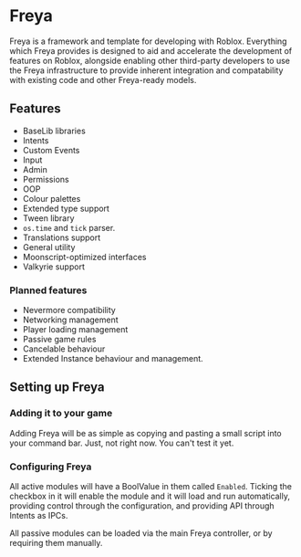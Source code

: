 # Freya

Freya is a framework and template for developing with Roblox. Everything which Freya provides is designed to aid and accelerate the development of features on Roblox, alongside enabling other third-party developers to use the Freya infrastructure to provide inherent integration and compatability with existing code and other Freya-ready models.

## Features

- BaseLib libraries
- Intents
- Custom Events
- Input
- Admin
- Permissions
- OOP
- Colour palettes
- Extended type support
- Tween library
- `os.time` and `tick` parser.
- Translations support
- General utility
- Moonscript-optimized interfaces
- Valkyrie support

### Planned features

- Nevermore compatibility
- Networking management
- Player loading management
- Passive game rules
- Cancelable behaviour
- Extended Instance behaviour and management.

## Setting up Freya

### Adding it to your game

Adding Freya will be as simple as copying and pasting a small script into your command bar. Just, not right now. You can't test it yet.

### Configuring Freya

All active modules will have a BoolValue in them called `Enabled`. Ticking the checkbox in it will enable the module and it will load and run automatically, providing control through the configuration, and providing API through Intents as IPCs.

All passive modules can be loaded via the main Freya controller, or by requiring them manually.